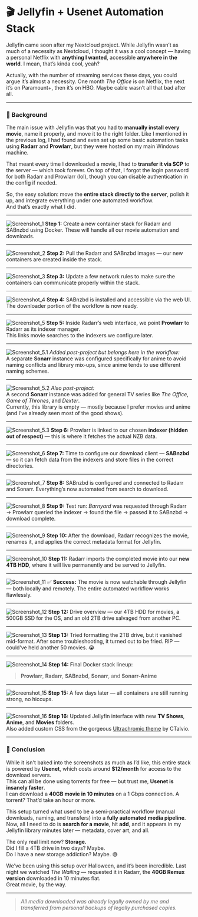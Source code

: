 # 🎬 Jellyfin + Usenet Automation Stack

Jellyfin came soon after my Nextcloud project. While Jellyfin wasn’t as much of a necessity as Nextcloud, I thought it was a cool concept — having a personal Netflix with **anything I wanted**, accessible **anywhere in the world**. I mean, that’s kinda cool, yeah?

Actually, with the number of streaming services these days, you could argue it’s almost a necessity. One month *The Office* is on Netflix, the next it’s on Paramount+, then it’s on HBO. Maybe cable wasn’t all that bad after all.

---

### 🧠 Background

The main issue with Jellyfin was that you had to **manually install every movie**, name it properly, and move it to the right folder. Like I mentioned in the previous log, I had found and even set up some basic automation tasks using **Radarr** and **Prowlarr**, but they were hosted on my main Windows machine.

That meant every time I downloaded a movie, I had to **transfer it via SCP** to the server — which took forever. On top of that, I forgot the login password for both Radarr and Prowlarr (lol), though you can disable authentication in the config if needed.

So, the easy solution: move the **entire stack directly to the server**, polish it up, and integrate everything under one automated workflow.  
And that’s exactly what I did.

---

![Screenshot_1](Photos/Screenshot_1.png)
**Step 1:** Create a new container stack for Radarr and SABnzbd using Docker. These will handle all our movie automation and downloads.

---

![Screenshot_2](Photos/Screenshot_2.png)
**Step 2:** Pull the Radarr and SABnzbd images — our new containers are created inside the stack.

---

![Screenshot_3](Photos/Screenshot_3.png)
**Step 3:** Update a few network rules to make sure the containers can communicate properly within the stack.

---

![Screenshot_4](Photos/Screenshot_4.png)
**Step 4:** SABnzbd is installed and accessible via the web UI. The downloader portion of the workflow is now ready.

---

![Screenshot_5](Photos/Screenshot_5.png)
**Step 5:** Inside Radarr’s web interface, we point **Prowlarr** to Radarr as its indexer manager.  
This links movie searches to the indexers we configure later.

---

![Screenshot_5.1](Photos/Screenshot_5.1.png)
*Added post-project but belongs here in the workflow:*  
A separate **Sonarr** instance was configured specifically for anime to avoid naming conflicts and library mix-ups, since anime tends to use different naming schemes.

---

![Screenshot_5.2](Photos/Screenshot_5.2.png)
*Also post-project:*  
A second **Sonarr** instance was added for general TV series like *The Office*, *Game of Thrones*, and *Dexter*.  
Currently, this library is empty — mostly because I prefer movies and anime (and I’ve already seen most of the good shows).

---

![Screenshot_5.3](Photos/Screenshot_5.3.png)
**Step 6:** Prowlarr is linked to our chosen **indexer (hidden out of respect)** — this is where it fetches the actual NZB data.

---

![Screenshot_6](Photos/Screenshot_6.png)
**Step 7:** Time to configure our download client — **SABnzbd** — so it can fetch data from the indexers and store files in the correct directories.

---

![Screenshot_7](Photos/Screenshot_7.png)
**Step 8:** SABnzbd is configured and connected to Radarr and Sonarr. Everything’s now automated from search to download.

---

![Screenshot_8](Photos/Screenshot_8.png)
**Step 9:** Test run: *Barnyard* was requested through Radarr → Prowlarr queried the indexer → found the file → passed it to SABnzbd → download complete.

---

![Screenshot_9](Photos/Screenshot_9.png)
**Step 10:** After the download, Radarr recognizes the movie, renames it, and applies the correct metadata format for Jellyfin.

---

![Screenshot_10](Photos/Screenshot_10.png)
**Step 11:** Radarr imports the completed movie into our **new 4TB HDD**, where it will live permanently and be served to Jellyfin.

---

![Screenshot_11](Photos/Screenshot_11.png)
✅ **Success:** The movie is now watchable through Jellyfin — both locally and remotely. The entire automated workflow works flawlessly.

---

![Screenshot_12](Photos/Screenshot_12.png)
**Step 12:** Drive overview — our 4TB HDD for movies, a 500GB SSD for the OS, and an old 2TB drive salvaged from another PC.

---

![Screenshot_13](Photos/Screenshot_13.png)
**Step 13:** Tried formatting the 2TB drive, but it vanished mid-format. After some troubleshooting, it turned out to be fried. RIP — could’ve held another 50 movies. 😭

---

![Screenshot_14](Photos/Screenshot_14.png)
**Step 14:** Final Docker stack lineup:  
> **Prowlarr**, **Radarr**, **SABnzbd**, **Sonarr**, and **Sonarr-Anime**

---

![Screenshot_15](Photos/Screenshot_15.png)
**Step 15:** A few days later — all containers are still running strong, no hiccups.

---

![Screenshot_16](Photos/Screenshot_16.png)
**Step 16:** Updated Jellyfin interface with new **TV Shows**, **Anime**, and **Movies** folders.  
Also added custom CSS from the gorgeous [Ultrachromic theme](https://github.com/CTalvio/Ultrachromic) by CTalvio.

---

### 🧾 Conclusion

While it isn't baked into the screenshots as much as I’d like, this entire stack is powered by **Usenet**, which costs around **$12/month** for access to the download servers.  
This can all be done using torrents for free — but trust me, **Usenet is insanely faster**.  
I can download a **40GB movie in 10 minutes** on a 1 Gbps connection. A torrent? That’d take an hour or more.

This setup turned what used to be a semi-practical workflow (manual downloads, naming, and transfers) into a **fully automated media pipeline**. Now, all I need to do is **search for a movie**, hit **add**, and it appears in my Jellyfin library minutes later — metadata, cover art, and all.

The only real limit now? **Storage.**  
Did I fill a 4TB drive in two days? Maybe.  
Do I have a new storage addiction? Maybe. 😅  

We’ve been using this setup over Halloween, and it’s been incredible. Last night we watched *The Wailing* — requested it in Radarr, the **40GB Remux version** downloaded in 10 minutes flat.  
Great movie, by the way.

---

> *All media downloaded was already legally owned by me and transferred from personal backups of legally purchased copies.*


